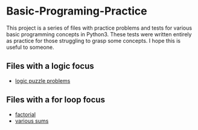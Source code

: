 # Basic-Programing-Practice
This project is a series of files with practice problems and
tests for various basic programming concepts in Python3. These
tests were written entirely as practice for those struggling to
grasp some concepts. I hope this is useful to someone.

## Files with a logic focus
* [logic puzzle problems](logic_translation.py)

## Files with a for loop focus
* [factorial](factorial.py)
* [various sums](various_sums.py)
